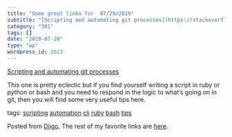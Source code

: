 ```yaml
---
title: "Some great links for  07/29/2019"
subtitle: "[Scripting and automating git processes](https://stackoverflow.com/questions/3878624/how-do-i-progra..."
category: "301"
tags: []
date: "2019-07-28"
type: "wp"
wordpress_id: 2623
---
```

[Scripting and automating git processes](https://stackoverflow.com/questions/3878624/how-do-i-programmatically-determine-if-there-are-uncommitted-changes/41646552) 

This one is pretty eclectic but if you find yourself writing a script in ruby or python or bash and you need to respond in the logic to what’s going on in git, then you will find some very useful tips here.

 tags: [scripting](https://www.diigo.com/user/pitosalas/scripting) [automation](https://www.diigo.com/user/pitosalas/automation) [cli](https://www.diigo.com/user/pitosalas/cli) [ruby](https://www.diigo.com/user/pitosalas/ruby) [bash](https://www.diigo.com/user/pitosalas/bash) [tips](https://www.diigo.com/user/pitosalas/tips)

Posted from [Diigo](https://www.diigo.com). The rest of my favorite links are [here](https://www.diigo.com/user/pitosalas).